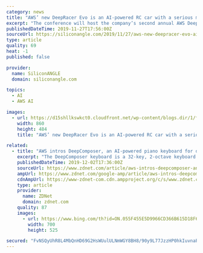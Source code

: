 ```yaml
---
category: news
title: "AWS’ new DeepRacer Evo is an AI-powered RC car with a serious mission"
excerpt: "The conference will host the company’s second annual AWS DeepRacer League, a racing series starring the AWS DeepRacer, a miniature remote-controlled car that developers can configure with custom autonomous driving models. The cloud giant today revealed ..."
publishedDateTime: 2019-11-27T17:56:00Z
sourceUrl: https://siliconangle.com/2019/11/27/aws-new-deepracer-evo-ai-powered-rc-car-serious-mission/
type: article
quality: 69
heat: -1
published: false

provider:
  name: SiliconANGLE
  domain: siliconangle.com

topics:
  - AI
  - AWS AI

images:
  - url: https://d15shllkswkct0.cloudfront.net/wp-content/blogs.dir/1/files/2019/11/aws.png
    width: 860
    height: 484
    title: "AWS’ new DeepRacer Evo is an AI-powered RC car with a serious mission"

related:
  - title: "AWS intros DeepComposer, an AI-powered piano keyboard for developers"
    excerpt: "The DeepComposer keyboard is a 32-key, 2-octave keyboard designed to give developers hands on experience with Generative AI, without the complexities of computer science, code, and infrastructure. Using either the physical keyboard or a virtual one in the console, DeepComposer lets developers create original melodies with pre-trained genre ..."
    publishedDateTime: 2019-12-02T17:36:00Z
    sourceUrl: https://www.zdnet.com/article/aws-intros-deepcomposer-an-ai-powered-piano-keyboard-for-developers/
    ampUrl: https://www.zdnet.com/google-amp/article/aws-intros-deepcomposer-an-ai-powered-piano-keyboard-for-developers/
    cdnAmpUrl: https://www-zdnet-com.cdn.ampproject.org/c/s/www.zdnet.com/google-amp/article/aws-intros-deepcomposer-an-ai-powered-piano-keyboard-for-developers/
    type: article
    provider:
      name: ZDNet
      domain: zdnet.com
    quality: 87
    images:
      - url: https://www.bing.com/th?id=ON.055F455E5D9966CD366B615D18F605E2
        width: 700
        height: 525

secured: "FvNSQyUhR8L4MbQnHD69G2HsWUulULNmWGY8BH8/90y9L77JzzHP0hkIuvnaPBojAakq3xS3Qe32MgdYJ/Q2I0gnI/xilLAGEV0Lh/pnmkOpggBKxagVSh/Ly/Ng6PmTde9jS97illH0zs4CbcNidvn6VQbQ+10R0LyP3IjnSQeJaCfVagwsiqfzkIywQxTjv1jQzwxzyXsDFCPnq449QKtGnVf39BFDnefqir7+v/2BB1gexWu8RdJzqBbhvErpF/v1TTLP9nKawowymWtZ0g==;4jIYRESsRGjpaeMiL743tQ=="
---
```


